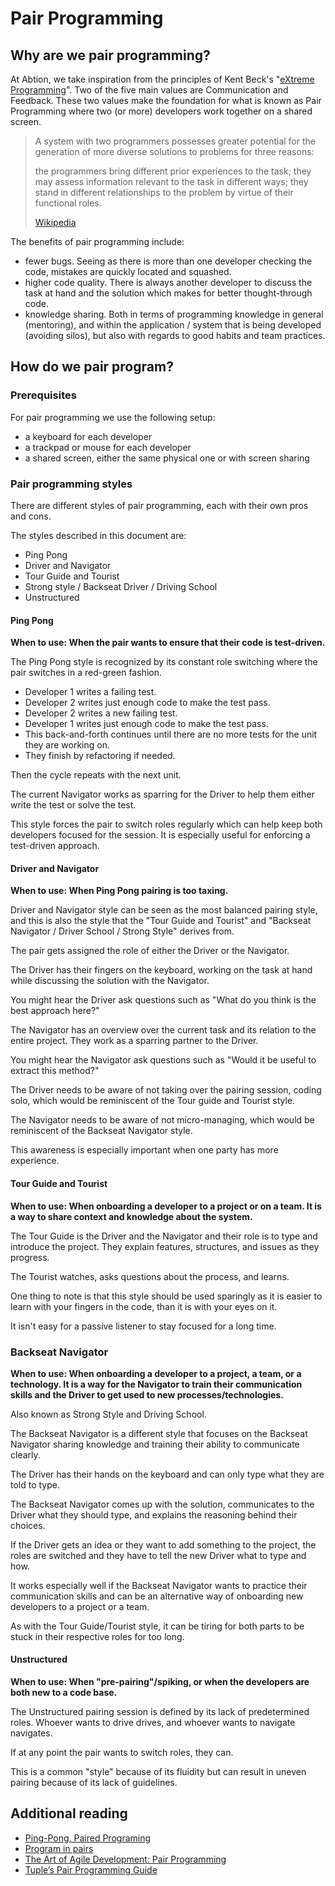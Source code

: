 # Pair Programming
## Why are we pair programming?
At Abtion, we take inspiration from the principles of Kent Beck's "[eXtreme
Programming](http://www.extremeprogramming.org/)". Two of the five main values
are Communication and Feedback. These two values make the foundation for what is
known as Pair Programming where two (or more) developers work together on a
shared screen.

> A system with two programmers possesses greater potential for the generation
> of more diverse solutions to problems for three reasons:
>
> the programmers bring different prior experiences to the task;
> they may assess information relevant to the task in different ways;
> they stand in different relationships to the problem by virtue of their
> functional roles.
>
> [Wikipedia](https://en.wikipedia.org/wiki/Pair_programming)

The benefits of pair programming include:
- fewer bugs. Seeing as there is more than one developer checking the code,
  mistakes are quickly located and squashed. 
- higher code quality. There is always another developer to discuss the task at
  hand and the solution which makes for better thought-through code.
- knowledge sharing. Both in terms of programming knowledge in general
  (mentoring), and within the application / system that is being developed
  (avoiding silos), but also with regards to good habits and team practices.

## How do we pair program?
### Prerequisites
For pair programming we use the following setup:
- a keyboard for each developer
- a trackpad or mouse for each developer
- a shared screen, either the same physical one or with screen sharing

### Pair programming styles
There are different styles of pair programming, each with their own pros and
cons.

The styles described in this document are:
- Ping Pong
- Driver and Navigator
- Tour Guide and Tourist
- Strong style / Backseat Driver / Driving School
- Unstructured

#### Ping Pong
**When to use: When the pair wants to ensure that their code is test-driven.**

The Ping Pong style is recognized by its constant role switching where the pair
switches in a red-green fashion.

- Developer 1 writes a failing test.
- Developer 2 writes just enough code to make the test pass.
- Developer 2 writes a new failing test.
- Developer 1 writes just enough code to make the test pass. 
- This back-and-forth continues until there are no more tests for the unit they
  are working on. 
- They finish by refactoring if needed. 

Then the cycle repeats with the next unit.

The current Navigator works as sparring for the Driver to help them either write
the test or solve the test.

This style forces the pair to switch roles regularly which can help keep both
developers focused for the session. It is especially useful for enforcing a
test-driven approach.

#### Driver and Navigator
**When to use: When Ping Pong pairing is too taxing.**

Driver and Navigator style can be seen as the most balanced pairing style, and
this is also the style that the "Tour Guide and Tourist" and "Backseat Navigator
/ Driver School / Strong Style" derives from.

The pair gets assigned the role of either the Driver or the Navigator.

The Driver has their fingers on the keyboard, working on the task at hand while
discussing the solution with the Navigator.

You might hear the Driver ask questions such as "What do you think is the best
approach here?"

The Navigator has an overview over the current task and its relation to the
entire project. They work as a sparring partner to the Driver.

You might hear the Navigator ask questions such as "Would it be useful to
extract this method?"

The Driver needs to be aware of not taking over the pairing session, coding
solo, which would be reminiscent of the Tour guide and Tourist style.

The Navigator needs to be aware of not micro-managing, which would be
reminiscent of the Backseat Navigator style. 

This awareness is especially important when one party has more experience.

#### Tour Guide and Tourist
**When to use: When onboarding a developer to a project or on a team. It is a
way to share context and knowledge about the system.**

The Tour Guide is the Driver and the Navigator and their role is to type and
introduce the project. They explain features, structures, and issues as they
progress.

The Tourist watches, asks questions about the process, and learns.

One thing to note is that this style should be used sparingly as it is easier to
learn with your fingers in the code, than it is with your eyes on it.

It isn't easy for a passive listener to stay focused for a long time. 

### Backseat Navigator
**When to use: When onboarding a developer to a project, a team, or a
technology. It is a way for the Navigator to train their communication skills
and the Driver to get used to new processes/technologies.**

Also known as Strong Style and Driving School.

The Backseat Navigator is a different style that focuses on the Backseat
Navigator sharing knowledge and training their ability to communicate clearly. 

The Driver has their hands on the keyboard and can only type what they are told
to type.

The Backseat Navigator comes up with the solution, communicates to the Driver
what they should type, and explains the reasoning behind their choices.

If the Driver gets an idea or they want to add something to the project, the
roles are switched and they have to tell the new Driver what to type and how.

It works especially well if the Backseat Navigator wants to practice their
communication skills and can be an alternative way of onboarding new developers
to a project or a team.

As with the Tour Guide/Tourist style, it can be tiring for both parts to be
stuck in their respective roles for too long.

#### Unstructured
**When to use: When "pre-pairing"/spiking, or when the developers are both new
to a code base.**

The Unstructured pairing session is defined by its lack of predetermined roles. 
Whoever wants to drive drives, and whoever wants to navigate navigates. 

If at any point the pair wants to switch roles, they can.

This is a common "style" because of its fluidity but can result in uneven
pairing because of its lack of guidelines.

## Additional reading
- [Ping-Pong, Paired Programing](https://thoughtbot.com/upcase/videos/ping-pong-paired-programing)
- [Program in pairs](https://www.ibm.com/garage/method/practices/code/practice_pair_programming)
- [The Art of Agile Development: Pair Programming](https://www.jamesshore.com/v2/books/aoad1/pair_programming)
- [Tuple’s Pair Programming Guide](https://tuple.app/pair-programming-guide)
